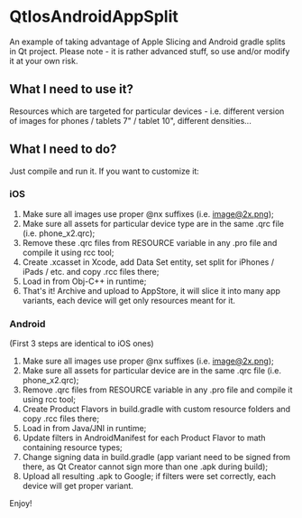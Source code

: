 # QtIosAndroidAppSplit
An example of taking advantage of Apple Slicing and Android gradle splits in Qt project.
Please note - it is rather advanced stuff, so use and/or modify it at your own risk.

## What I need to use it?

Resources which are targeted for particular devices - i.e. different version of images for phones / tablets 7" / tablet 10", different densities...

## What I need to do?

Just compile and run it. If you want to customize it:

### iOS

1. Make sure all images use proper @nx suffixes (i.e. image@2x.png);
2. Make sure all assets for particular device type are in the same .qrc file (i.e. phone_x2.qrc);
3. Remove these .qrc files from RESOURCE variable in any .pro file and compile it using rcc tool;
4. Create .xcasset in Xcode, add Data Set entity, set split for iPhones / iPads / etc. and copy .rcc files there;
5. Load in from Obj-C++ in runtime;
6. That's it! Archive and upload to AppStore, it will slice it into many app variants, each device will get only resources meant for it.

### Android

(First 3 steps are identical to iOS ones)

1. Make sure all images use proper @nx suffixes (i.e. image@2x.png);
2. Make sure all assets for particular device are in the same .qrc file (i.e. phone_x2.qrc);
3. Remove .qrc files from RESOURCE variable in any .pro file and compile it using rcc tool;
4. Create Product Flavors in build.gradle with custom resource folders and copy .rcc files there;
5. Load in from Java/JNI in runtime;
6. Update filters in AndroidManifest for each Product Flavor to math containing resource types;
7. Change signing data in build.gradle (app variant need to be signed from there, as Qt Creator cannot sign more than one .apk during build);
8. Upload all resulting .apk to Google; if filters were set correctly, each device will get proper variant.

Enjoy!
